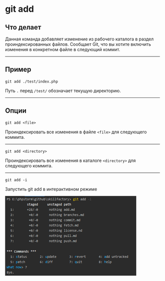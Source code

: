 # git add #

## Что делает ##
Данная команда добавляет изменение из рабочего каталога в раздел проиндексированных файлов. 
Сообщает Git, что вы хотите включить изменения в конкретном файле в следующий коммит.
***

## Пример ##
```shell
git add ./test/index.php
```
Путь `.` перед `/test/` обозначает текущую директорию.
***

## Опции ##
```
git add <file>
```
Проиндексировать все изменения в файле `<file>` для следующего коммита.
***
```
git add <directory>
```
Проиндексировать все изменения в каталоге `<directory>` для следующего коммита.
***
```shell
git add -i
```
Запустить git add в интерактивном режиме

![](/assets/img/git_add_i.png)
